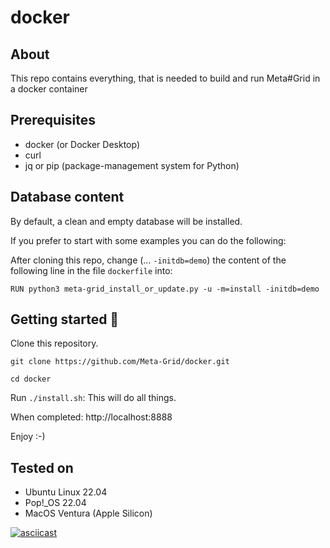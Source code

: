 # docker

## About
This repo contains everything, that is needed to build and run Meta#Grid in a docker container

## Prerequisites
- docker (or Docker Desktop)
- curl
- jq or pip (package-management system for Python)

## Database content
By default, a clean and empty database will be installed.

If you prefer to start with some examples you can do the following:

After cloning this repo, change (... `-initdb=demo`) the content of the following line in the file `dockerfile` into:

`RUN python3 meta-grid_install_or_update.py -u -m=install -initdb=demo`

## Getting started 🚀
Clone this repository.

`git clone https://github.com/Meta-Grid/docker.git`

`cd docker`

Run `./install.sh`: This will do all things. 

When completed: http://localhost:8888

Enjoy :-)

## Tested on
- Ubuntu Linux 22.04
- Pop!_OS 22.04
- MacOS Ventura (Apple Silicon)

[![asciicast](https://asciinema.org/a/qc5eIS7yEiQEH3A6Jt71ABmVC.png)](https://asciinema.org/a/qc5eIS7yEiQEH3A6Jt71ABmVC)



